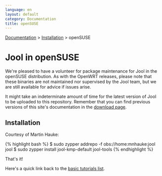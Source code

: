 ```yaml
---
language: en
layout: default
category: Documentation
title: openSUSE
---
```


[Documentation](documentation.html) > [Installation](documentation.html#installation) > openSUSE

# Jool in openSUSE

We're pleased to have a volunteer for package maintenance for Jool in the openSUSE distribution. As with the OpenWRT releases, please note that these binaries are not maintained nor supervised by the Jool team, but we are still available for advice if issues arise.

It might take an indeterminate amount of time for the latest version of Jool to be uploaded to this repository. Remember that you can find previous versions of this site's documentation in the [download page](download.html).

## Installation

Courtesy of Martin Hauke:

{% highlight bash %}
$ sudo zypper addrepo -f obs://home:mnhauke:jool jool
$ sudo zypper install jool-kmp-default jool-tools
{% endhighlight %}

That's it!

Here's a quick link back to the [basic tutorials list](documentation.html#basic-tutorials).
